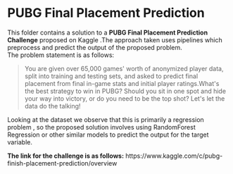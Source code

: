 # PUBG Final Placement Prediction

This folder contains a solution to a  <b>PUBG Final Placement Prediction Challenge</b> proposed on Kaggle .The approach taken uses pipelines which preprocess and predict the output of the proposed problem.<br>The problem statement is as follows:</br>
> You are given over 65,000 games' worth of anonymized player data, split into training and testing sets, and asked to predict final placement from final in-game stats and initial player ratings.What's the best strategy to win in PUBG? Should you sit in one spot and hide your way into victory, or do you need to be the top shot? Let's let the data do the talking!

Looking  at the dataset we observe that this is primarily a regression problem , so the proposed solution involves using RandomForest Regression or other similar models to predict the output for the target variable. <br>
<p>
<b>The link for the challenge is as follows:</b> https://www.kaggle.com/c/pubg-finish-placement-prediction/overview
